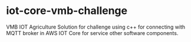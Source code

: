 # iot-core-vmb-challenge
VMB IOT Agriculture Solution for challenge using c++ for connecting with MQTT broker in AWS IOT Core for service other software components.
